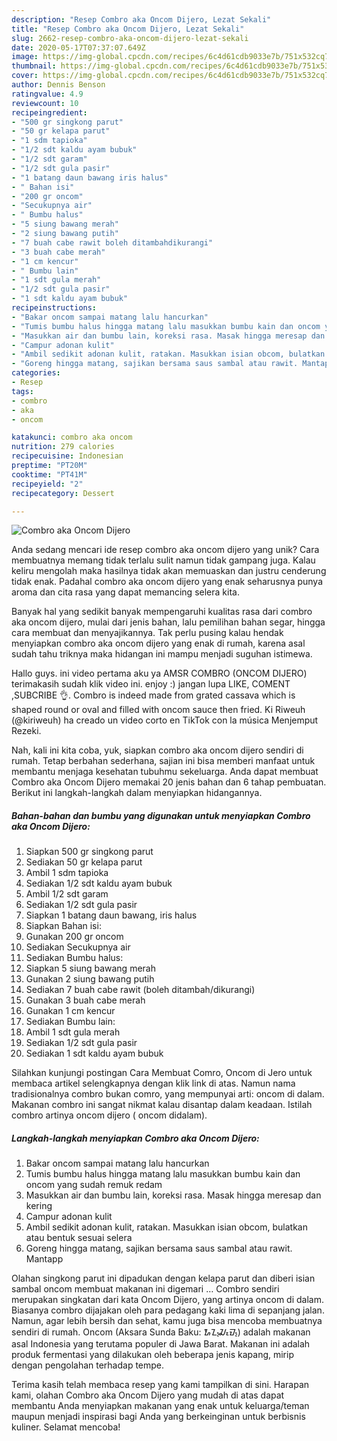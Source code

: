 ```yaml
---
description: "Resep Combro aka Oncom Dijero, Lezat Sekali"
title: "Resep Combro aka Oncom Dijero, Lezat Sekali"
slug: 2662-resep-combro-aka-oncom-dijero-lezat-sekali
date: 2020-05-17T07:37:07.649Z
image: https://img-global.cpcdn.com/recipes/6c4d61cdb9033e7b/751x532cq70/combro-aka-oncom-dijero-foto-resep-utama.jpg
thumbnail: https://img-global.cpcdn.com/recipes/6c4d61cdb9033e7b/751x532cq70/combro-aka-oncom-dijero-foto-resep-utama.jpg
cover: https://img-global.cpcdn.com/recipes/6c4d61cdb9033e7b/751x532cq70/combro-aka-oncom-dijero-foto-resep-utama.jpg
author: Dennis Benson
ratingvalue: 4.9
reviewcount: 10
recipeingredient:
- "500 gr singkong parut"
- "50 gr kelapa parut"
- "1 sdm tapioka"
- "1/2 sdt kaldu ayam bubuk"
- "1/2 sdt garam"
- "1/2 sdt gula pasir"
- "1 batang daun bawang iris halus"
- " Bahan isi"
- "200 gr oncom"
- "Secukupnya air"
- " Bumbu halus"
- "5 siung bawang merah"
- "2 siung bawang putih"
- "7 buah cabe rawit boleh ditambahdikurangi"
- "3 buah cabe merah"
- "1 cm kencur"
- " Bumbu lain"
- "1 sdt gula merah"
- "1/2 sdt gula pasir"
- "1 sdt kaldu ayam bubuk"
recipeinstructions:
- "Bakar oncom sampai matang lalu hancurkan"
- "Tumis bumbu halus hingga matang lalu masukkan bumbu kain dan oncom yang sudah remuk redam"
- "Masukkan air dan bumbu lain, koreksi rasa. Masak hingga meresap dan kering"
- "Campur adonan kulit"
- "Ambil sedikit adonan kulit, ratakan. Masukkan isian obcom, bulatkan atau bentuk sesuai selera"
- "Goreng hingga matang, sajikan bersama saus sambal atau rawit. Mantapp"
categories:
- Resep
tags:
- combro
- aka
- oncom

katakunci: combro aka oncom 
nutrition: 279 calories
recipecuisine: Indonesian
preptime: "PT20M"
cooktime: "PT41M"
recipeyield: "2"
recipecategory: Dessert

---
```



![Combro aka Oncom Dijero](https://img-global.cpcdn.com/recipes/6c4d61cdb9033e7b/751x532cq70/combro-aka-oncom-dijero-foto-resep-utama.jpg)

Anda sedang mencari ide resep combro aka oncom dijero yang unik? Cara membuatnya memang tidak terlalu sulit namun tidak gampang juga. Kalau keliru mengolah maka hasilnya tidak akan memuaskan dan justru cenderung tidak enak. Padahal combro aka oncom dijero yang enak seharusnya punya aroma dan cita rasa yang dapat memancing selera kita.

Banyak hal yang sedikit banyak mempengaruhi kualitas rasa dari combro aka oncom dijero, mulai dari jenis bahan, lalu pemilihan bahan segar, hingga cara membuat dan menyajikannya. Tak perlu pusing kalau hendak menyiapkan combro aka oncom dijero yang enak di rumah, karena asal sudah tahu triknya maka hidangan ini mampu menjadi suguhan istimewa.

Hallo guys. ini video pertama aku ya AMSR COMBRO (ONCOM DIJERO) terimakasih sudah klik video ini. enjoy :) jangan lupa LIKE, COMENT ,SUBCRIBE 👌. Combro is indeed made from grated cassava which is shaped round or oval and filled with oncom sauce then fried. Ki Riweuh (@kiriweuh) ha creado un video corto en TikTok con la música Menjemput Rezeki.


Nah, kali ini kita coba, yuk, siapkan combro aka oncom dijero sendiri di rumah. Tetap berbahan sederhana, sajian ini bisa memberi manfaat untuk membantu menjaga kesehatan tubuhmu sekeluarga. Anda dapat membuat Combro aka Oncom Dijero memakai 20 jenis bahan dan 6 tahap pembuatan. Berikut ini langkah-langkah dalam menyiapkan hidangannya.

<!--inarticleads1-->

##### Bahan-bahan dan bumbu yang digunakan untuk menyiapkan Combro aka Oncom Dijero:

1. Siapkan 500 gr singkong parut
1. Sediakan 50 gr kelapa parut
1. Ambil 1 sdm tapioka
1. Sediakan 1/2 sdt kaldu ayam bubuk
1. Ambil 1/2 sdt garam
1. Sediakan 1/2 sdt gula pasir
1. Siapkan 1 batang daun bawang, iris halus
1. Siapkan  Bahan isi:
1. Gunakan 200 gr oncom
1. Sediakan Secukupnya air
1. Sediakan  Bumbu halus:
1. Siapkan 5 siung bawang merah
1. Gunakan 2 siung bawang putih
1. Sediakan 7 buah cabe rawit (boleh ditambah/dikurangi)
1. Gunakan 3 buah cabe merah
1. Gunakan 1 cm kencur
1. Sediakan  Bumbu lain:
1. Ambil 1 sdt gula merah
1. Sediakan 1/2 sdt gula pasir
1. Sediakan 1 sdt kaldu ayam bubuk


Silahkan kunjungi postingan Cara Membuat Comro, Oncom di Jero untuk membaca artikel selengkapnya dengan klik link di atas. Namun nama tradisionalnya combro bukan comro, yang mempunyai arti: oncom di dalam. Makanan combro ini sangat nikmat kalau disantap dalam keadaan. Istilah combro artinya oncom dijero ( oncom didalam). 

<!--inarticleads2-->

##### Langkah-langkah menyiapkan Combro aka Oncom Dijero:

1. Bakar oncom sampai matang lalu hancurkan
1. Tumis bumbu halus hingga matang lalu masukkan bumbu kain dan oncom yang sudah remuk redam
1. Masukkan air dan bumbu lain, koreksi rasa. Masak hingga meresap dan kering
1. Campur adonan kulit
1. Ambil sedikit adonan kulit, ratakan. Masukkan isian obcom, bulatkan atau bentuk sesuai selera
1. Goreng hingga matang, sajikan bersama saus sambal atau rawit. Mantapp


Olahan singkong parut ini dipadukan dengan kelapa parut dan diberi isian sambal oncom membuat makanan ini digemari … Combro sendiri merupakan singkatan dari kata Oncom Dijero, yang artinya oncom di dalam. Biasanya combro dijajakan oleh para pedagang kaki lima di sepanjang jalan. Namun, agar lebih bersih dan sehat, kamu juga bisa mencoba membuatnya sendiri di rumah. Oncom (Aksara Sunda Baku: ᮇᮔ᮪ᮎᮧᮙ᮪) adalah makanan asal Indonesia yang terutama populer di Jawa Barat. Makanan ini adalah produk fermentasi yang dilakukan oleh beberapa jenis kapang, mirip dengan pengolahan terhadap tempe. 

Terima kasih telah membaca resep yang kami tampilkan di sini. Harapan kami, olahan Combro aka Oncom Dijero yang mudah di atas dapat membantu Anda menyiapkan makanan yang enak untuk keluarga/teman maupun menjadi inspirasi bagi Anda yang berkeinginan untuk berbisnis kuliner. Selamat mencoba!
